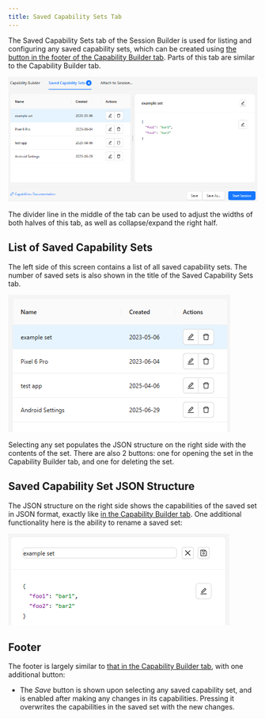 ```yaml
---
title: Saved Capability Sets Tab
---
```


The Saved Capability Sets tab of the Session Builder is used for listing and configuring any saved
capability sets, which can be created using [the button in the footer of the Capability Builder tab](./capability-builder.md#footer).
Parts of this tab are similar to the Capability Builder tab.

![Saved Capability Sets](assets/images/saved-capability-sets/saved-caps-sets.png)

The divider line in the middle of the tab can be used to adjust the widths of both halves of this
tab, as well as collapse/expand the right half.

## List of Saved Capability Sets

The left side of this screen contains a list of all saved capability sets. The number of saved sets
is also shown in the title of the Saved Capability Sets tab.

![Saved Caps Set List](assets/images/saved-capability-sets/saved-caps-set-list.png)

Selecting any set populates the JSON structure on the right side with the contents of the set. There
are also 2 buttons: one for opening the set in the Capability Builder tab, and one for deleting the set.

## Saved Capability Set JSON Structure

The JSON structure on the right side shows the capabilities of the saved set in JSON format, exactly
like [in the Capability Builder tab](./capability-builder.md#capability-json-structure). One
additional functionality here is the ability to rename a saved set:

![Saved Caps Name Editor](assets/images/saved-capability-sets/saved-caps-name-editor.png)

## Footer

The footer is largely similar to [that in the Capability Builder tab](./capability-builder.md#footer),
with one additional button:

- The _Save_ button is shown upon selecting any saved capability set, and is enabled after making
  any changes in its capabilities. Pressing it overwrites the capabilities in the saved set with the
  new changes.
